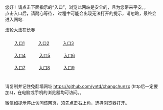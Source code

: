 您好！请点击下面指示的“入口”，浏览此网站是安全的，且为您带来平安。。 <br/>
点击入口后，请耐心等待， 过程中可能会出现无法打开的提示，请忽略，最终会进入网站. </br>

法轮大法在长春<br/>
<div style="padding:10px"><a style="margin:20px" target="_blank" href="https://d30lr91zwpwlb9.cloudfront.net/2Qpsp?fdtehb" id="ccLink1" rel="nofollow">入口1</a> <a target="_blank" style="margin:20px" href="https://d2ojv59cxn7ifb.cloudfront.net/2Qpsp?qnqvuhe" id="ccLink2" rel="nofollow">入口2</a> <a style="margin:20px" target="_blank" href="https://d3gmxef7tg6z10.cloudfront.net/2Qpsp?vgnlddc" id="ccLink3" rel="nofollow">入口3</a></div>

<div style="padding:10px" ><a style="margin:20px" target="_blank" href="https://d30lr91zwpwlb9.cloudfront.net/2Qpsp?fdtehb" id="ccLink4" rel="nofollow">入口4</a> <a style="margin:20px" href="https://d2ojv59cxn7ifb.cloudfront.net/2Qpsp?qnqvuhe" target="_blank" id="ccLink5" rel="nofollow">入口5</a> <a style="margin:20px" href="https://d3gmxef7tg6z10.cloudfront.net/2Qpsp?vgnlddc" target="_blank" id="ccLink6" rel="nofollow">入口6</a></div>

<div style="padding:10px"><a style="margin:20px" target="_blank" href="https://d30lr91zwpwlb9.cloudfront.net/2Qpsp?fdtehb" id="ccLink7" rel="nofollow">入口7</a> <a style="margin:20px" href="https://d2ojv59cxn7ifb.cloudfront.net/2Qpsp?qnqvuhe" target="_blank" id="ccLink8" rel="nofollow">入口8</a> <a style="margin:20px" target="_blank" href="https://d3gmxef7tg6z10.cloudfront.net/2Qpsp?vgnlddc" id="ccLink9" rel="nofollow">入口9</a></div>

<br/>



请复制并记住免翻墙网址 https://github.com/yntd/changchunzx (http后一定要加s)，在电脑或手机的浏览器均可访问。。<br/>

微信如提示停止访问该网页，须先点击右上角，选择浏览器打开。

